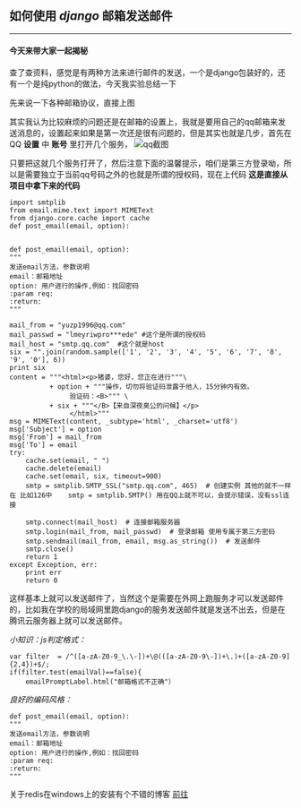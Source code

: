 ## 如何使用 *django* 邮箱发送邮件

***

####  今天来带大家一起揭秘

查了查资料，感觉是有两种方法来进行邮件的发送，一个是django包装好的，还有一个是纯python的做法，今天我实验总结一下


先来说一下各种邮箱协议，直接上图


其实我认为比较麻烦的问题还是在邮箱的设置上，我就是要用自己的qq邮箱来发送消息的，设置起来如果是第一次还是很有问题的，但是其实也就是几步，首先在QQ **设置** 中 **账号** 里打开几个服务， ![qq截图](https://raw.githubusercontent.com/yuzp1996/yuzp1996.github.io/master/websites/qqmail.png)

只要把这就几个服务打开了，然后注意下面的温馨提示，咱们是第三方登录呦，所以是需要独立于当前qq号码之外的也就是所谓的授权码，现在上代码 **这是直接从项目中拿下来的代码**



	import smtplib
	from email.mime.text import MIMEText
    from django.core.cache import cache
 	def post_email(email, option):


	def post_email(email, option):
    """
    发送email方法，参数说明
    email：邮箱地址
    option: 用户进行的操作,例如：找回密码
    :param req:
    :return:
    """

    mail_from = "yuzp1996@qq.com"
    mail_passwd = "lmeyriwpro***ede" #这个是所谓的授权码 
    mail_host = "smtp.qq.com"  #这个就是host
    six = "".join(random.sample(['1', '2', '3', '4', '5', '6', '7', '8', '9', '0'], 6))
    print six
    content = """<html><p>猪婆，您好，您正在进行"""\
              + option + """操作，切勿将验证码泄露于他人，15分钟内有效。
                   验证码：<B>""" \
              + six + """</B>【来自深夜臭公的问候】</p>
                   </html>"""
    msg = MIMEText(content, _subtype='html', _charset='utf8')
    msg['Subject'] = option
    msg['From'] = mail_from
    msg['To'] = email
    try:
        cache.set(email, " ")
        cache.delete(email)
        cache.set(email, six, timeout=900)
        smtp = smtplib.SMTP_SSL("smtp.qq.com", 465)  # 创建实例 其他的就不一样在 比如126中    smtp = smtplib.SMTP() 用在QQ上就不可以，会提示错误，没有ssl连接 

        smtp.connect(mail_host)  # 连接邮箱服务器
        smtp.login(mail_from, mail_passwd)  # 登录邮箱 使用专属于第三方密码
        smtp.sendmail(mail_from, email, msg.as_string())  # 发送邮件
        smtp.close()
        return 1
    except Exception, err:
        print err
        return 0


这样基本上就可以发送邮件了，当然这个是需要在外网上跑服务才可以发送邮件的，比如我在学校的局域网里跑django的服务发送邮件就是发送不出去，但是在腾讯云服务器上就可以发送邮件。


*小知识：js判定格式：*

    var filter  = /^([a-zA-Z0-9_\.\-])+\@(([a-zA-Z0-9\-])+\.)+([a-zA-Z0-9]{2,4})+$/;
    if(filter.test(emailVal)==false){
        emailPromptLabel.html("邮箱格式不正确"）

*良好的编码风格：*

    def post_email(email, option):
    """
    发送email方法，参数说明
    email：邮箱地址
    option: 用户进行的操作,例如：找回密码
    :param req:
    :return:
    """

关于redis在windows上的安装有个不错的博客 [前往](http://keenwon.com/1275.html)



